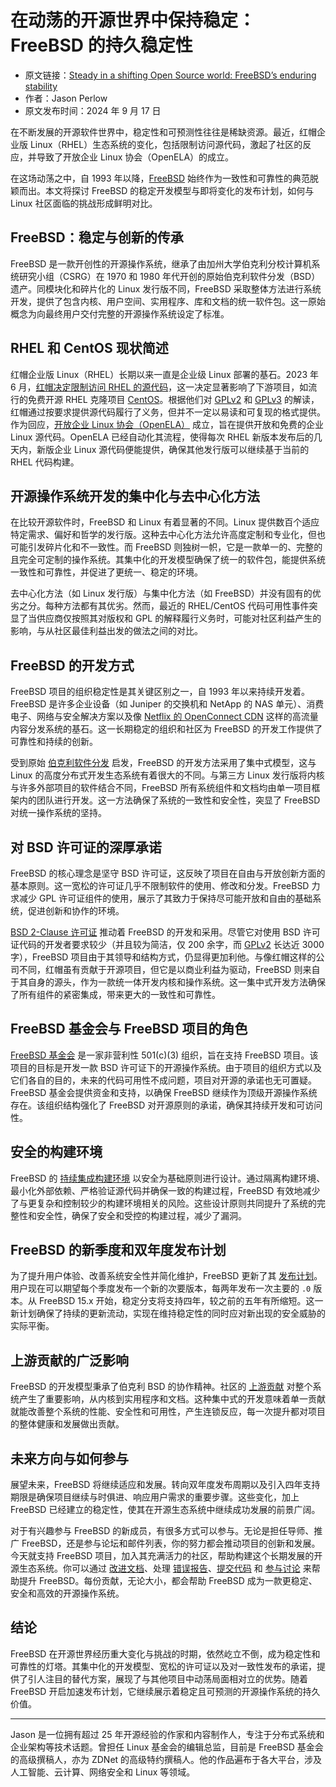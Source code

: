 # 在动荡的开源世界中保持稳定：FreeBSD 的持久稳定性

- 原文链接：[Steady in a shifting Open Source world: FreeBSD’s enduring stability](https://opensource.net/freebsd-steady-shifting-open-source-world/)
- 作者：Jason Perlow
- 原文发布时间：2024 年 9 月 17 日


在不断发展的开源软件世界中，稳定性和可预测性往往是稀缺资源。最近，红帽企业版 Linux（RHEL）生态系统的变化，包括限制访问源代码，激起了社区的反应，并导致了开放企业 Linux 协会（OpenELA）的成立。

在这场动荡之中，自 1993 年以降，[FreeBSD](https://www.freebsd.org/) 始终作为一致性和可靠性的典范脱颖而出。本文将探讨 FreeBSD 的稳定开发模型与即将变化的发布计划，如何与 Linux 社区面临的挑战形成鲜明对比。

## FreeBSD：稳定与创新的传承

FreeBSD 是一款开创性的开源操作系统，继承了由加州大学伯克利分校计算机系统研究小组（CSRG）在 1970 和 1980 年代开创的原始伯克利软件分发（BSD）遗产。同模块化和碎片化的 Linux 发行版不同，FreeBSD 采取整体方法进行系统开发，提供了包含内核、用户空间、实用程序、库和文档的统一软件包。这一原始概念为向最终用户交付完整的开源操作系统设定了标准。

## RHEL 和 CentOS 现状简述

红帽企业版 Linux（RHEL）长期以来一直是企业级 Linux 部署的基石。2023 年 6 月，[红帽决定限制访问 RHEL 的源代码](https://www.redhat.com/en/blog/furthering-evolution-centos-stream)，这一决定显著影响了下游项目，如流行的免费开源 RHEL 克隆项目 [CentOS](https://www.centos.org/)。根据他们对 [GPLv2](https://www.gnu.org/licenses/old-licenses/gpl-2.0.en.html) 和 [GPLv3](https://www.gnu.org/licenses/gpl-3.0.en.html) 的解读，红帽通过按要求提供源代码履行了义务，但并不一定以易读和可复现的格式提供。作为回应，[开放企业 Linux 协会（OpenELA）](https://openela.org/) 成立，旨在提供开放和免费的企业 Linux 源代码。OpenELA 已经自动化其流程，使得每次 RHEL 新版本发布后的几天内，新版企业 Linux 源代码便能提供，确保其他发行版可以继续基于当前的 RHEL 代码构建。

## 开源操作系统开发的集中化与去中心化方法

在比较开源软件时，FreeBSD 和 Linux 有着显著的不同。Linux 提供数百个适应特定需求、偏好和哲学的发行版。这种去中心化方法允许高度定制和专业化，但也可能引发碎片化和不一致性。而 FreeBSD 则独树一帜，它是一款单一的、完整的且完全可定制的操作系统。其集中化的开发模型确保了统一的软件包，能提供系统一致性和可靠性，并促进了更统一、稳定的环境。

去中心化方法（如 Linux 发行版）与集中化方法（如 FreeBSD）并没有固有的优劣之分。每种方法都有其优劣。然而，最近的 RHEL/CentOS 代码可用性事件突显了当供应商仅按照其对版权和 GPL 的解释履行义务时，可能对社区利益产生的影响，与从社区最佳利益出发的做法之间的对比。

## FreeBSD 的开发方式

FreeBSD 项目的组织稳定性是其关键区别之一，自 1993 年以来持续开发着。FreeBSD 是许多企业设备（如 Juniper 的交换机和 NetApp 的 NAS 单元）、消费电子、网络与安全解决方案以及像 [Netflix 的 OpenConnect CDN](https://en.wikipedia.org/wiki/Open_Connect) 这样的高流量内容分发系统的基石。这一长期稳定的组织和社区为 FreeBSD 的开发工作提供了可靠性和持续的创新。

受到原始 [伯克利软件分发](https://en.wikipedia.org/wiki/Berkeley_Software_Distribution) 启发，FreeBSD 的开发方法采用了集中式模型，这与 Linux 的高度分布式开发生态系统有着很大的不同。与第三方 Linux 发行版将内核与许多外部项目的软件结合不同，FreeBSD 所有系统组件和文档均由单一项目框架内的团队进行开发。这一方法确保了系统的一致性和安全性，突显了 FreeBSD 对统一操作系统的坚持。

## 对 BSD 许可证的深厚承诺

FreeBSD 的核心理念是坚守 BSD 许可证，这反映了项目在自由与开放创新方面的基本原则。这一宽松的许可证几乎不限制软件的使用、修改和分发。FreeBSD 力求减少 GPL 许可证组件的使用，展示了其致力于保持尽可能开放和自由的基础系统，促进创新和协作的环境。

[BSD 2-Clause 许可证](https://opensource.org/license/bsd-2-clause) 推动着 FreeBSD 的开发和采用。尽管它对使用 BSD 许可证代码的开发者要求较少（并且较为简洁，仅 200 余字，而 [GPLv2](http://www.gnu.org/licenses/old-licenses/gpl-2.0.en.html) 长达近 3000 字），FreeBSD 项目由于其领导和结构方式，仍显得更加利他。与像红帽这样的公司不同，红帽虽有贡献于开源项目，但它是以商业利益为驱动，FreeBSD 则来自于其自身的源头，作为一款统一体开发内核和操作系统。这一集中式开发方法确保了所有组件的紧密集成，带来更大的一致性和可靠性。

## FreeBSD 基金会与 FreeBSD 项目的角色

[FreeBSD 基金会](https://freebsdfoundation.org/) 是一家非营利性 501(c)(3) 组织，旨在支持 FreeBSD 项目。该项目的目标是开发一款 BSD 许可证下的开源操作系统。由于项目的组织方式以及它们各自的目的，未来的代码可用性不成问题，项目对开源的承诺也无可置疑。FreeBSD 基金会提供资金和支持，以确保 FreeBSD 继续作为顶级开源操作系统存在。该组织结构强化了 FreeBSD 对开源原则的承诺，确保其持续开发和可访问性。

## 安全的构建环境

FreeBSD 的 [持续集成构建环境](https://ci.freebsd.org/) 以安全为基础原则进行设计。通过隔离构建环境、最小化外部依赖、严格验证源代码并确保一致的构建过程，FreeBSD 有效地减少了与更复杂和控制较少的构建环境相关的风险。这些设计原则共同提升了系统的完整性和安全性，确保了安全和受控的构建过程，减少了漏洞。

## FreeBSD 的新季度和双年度发布计划

为了提升用户体验、改善系统安全性并简化维护，FreeBSD 更新了其 [发布计划](https://freebsdfoundation.org/blog/navigating-freebsds-new-quarterly-and-biennial-release-schedule/)。用户现在可以期望每个季度发布一个新的次要版本，每两年发布一次主要的 `.0` 版本。从 FreeBSD 15.x 开始，稳定分支将支持四年，较之前的五年有所缩短。这一新计划确保了持续的更新流动，实现在维持稳定性的同时应对新出现的安全威胁的实际平衡。

## 上游贡献的广泛影响

FreeBSD 的开发模型秉承了伯克利 BSD 的协作精神。社区的 [上游贡献](https://docs.freebsd.org/en/articles/contributing/) 对整个系统产生了重要影响，从内核到实用程序和文档。这种集中式的开发意味着单一贡献就能改善整个系统的性能、安全性和可用性，产生连锁反应，每一次提升都对项目的整体健康和发展做出贡献。

## 未来方向与如何参与

展望未来，FreeBSD 将继续适应和发展。转向双年度发布周期以及引入四年支持期限是确保项目继续与时俱进、响应用户需求的重要步骤。这些变化，加上 FreeBSD 已经建立的稳定性，使其在开源生态系统中继续成功发展的前景广阔。

对于有兴趣参与 FreeBSD 的新成员，有很多方式可以参与。无论是担任导师、推广 FreeBSD，还是参与论坛和邮件列表，你的努力都会推动项目的创新和发展。今天就支持 FreeBSD 项目，加入其充满活力的社区，帮助构建这个长期发展的开源生态系统。你可以通过 [改进文档](https://docs.freebsd.org/en/books/fdp-primer/)、处理 [错误报告](https://www.freebsd.org/support/bugreports/)、[提交代码](https://wiki.freebsd.org/BecomingACommitter) 和 [参与讨论](https://www.freebsd.org/community/mailinglists/) 来帮助提升 FreeBSD。每份贡献，无论大小，都会帮助 FreeBSD 成为一款更稳定、安全和高效的开源操作系统。

## 结论

FreeBSD 在开源世界经历重大变化与挑战的时期，依然屹立不倒，成为稳定性和可靠性的灯塔。其集中化的开发模型、宽松的许可证以及对一致性发布的承诺，提供了引人注目的替代方案，展现了与其他项目中动荡局面相对立的优势。随着 FreeBSD 开启加速发布计划，它继续展示着稳定且可预测的开源操作系统的持久价值。

---

Jason 是一位拥有超过 25 年开源经验的作家和内容制作人，专注于分布式系统和企业架构等技术话题。曾担任 Linux 基金会的编辑总监，目前是 FreeBSD 基金会的高级撰稿人，亦为 ZDNet 的高级特约撰稿人。他的作品遍布于各大平台，涉及人工智能、云计算、网络安全和 Linux 等领域。
